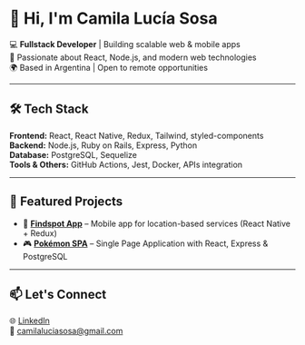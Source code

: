 # 👋 Hi, I'm Camila Lucía Sosa  

💻 **Fullstack Developer** | Building scalable web & mobile apps  
🚀 Passionate about React, Node.js, and modern web technologies  
🌍 Based in Argentina | Open to remote opportunities  

---

## 🛠️ Tech Stack  

**Frontend:** React, React Native, Redux, Tailwind, styled-components  
**Backend:** Node.js, Ruby on Rails, Express, Python  
**Database:** PostgreSQL, Sequelize  
**Tools & Others:** GitHub Actions, Jest, Docker, APIs integration  

---

## 🚀 Featured Projects  

- 📱 **[Findspot App](#)** – Mobile app for location-based services (React Native + Redux)  
- 🎮 **[Pokémon SPA](#)** – Single Page Application with React, Express & PostgreSQL  

---

## 📫 Let's Connect  

🌐 [LinkedIn](https://www.linkedin.com/in/camilasosa-fullstack/)  
📧 [camilaluciasosa@gmail.com](mailto:camilaluciasosa@gmail.com)  
